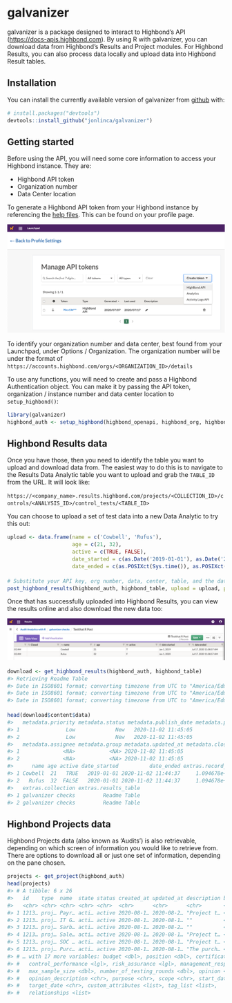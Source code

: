 
<!-- README.md is generated from README.Rmd. Please edit that file -->

# galvanizer

<!-- badges: start -->

<!-- badges: end -->

galvanizer is a package designed to interact to Highbond’s API
(<https://docs-apis.highbond.com>). By using R with galvanizer, you can
download data from Highbond’s Results and Project modules. For Highbond
Results, you can also process data locally and upload data into Highbond
Result tables.

## Installation

You can install the currently available version of galvanizer from
[github](https://github.com/jonlinca/galvanizer) with:

``` r
# install.packages("devtools")
devtools::install_github("jonlinca/galvanizer")
```

## Getting started

Before using the API, you will need some core information to access your
Highbond instance. They are:

  - Highbond API token
  - Organization number
  - Data Center location

To generate a Highbond API token from your Highbond instance by
referencing the [help
files](https://help.highbond.com/helpdocs/highbond/en-us/Content/launchpad/getting_started/managing_access_tokens.html).
This can be found on your profile page.

![generate API token](man/figures/generate_token.png)

To identify your organization number and data center, best found from
your Launchpad, under Options / Organization. The organization number
will be under the format of
`https://accounts.highbond.com/orgs/<ORGANIZATION_ID>/details`

To use any functions, you will need to create and pass a Highbond
Authentication object. You can make it by passing the API token,
organization / instance number and data center location to
`setup_highbond()`:

``` r
library(galvanizer)
highbond_auth <- setup_highbond(highbond_openapi, highbond_org, highbond_datacenter)
```

## Highbond Results data

Once you have those, then you need to identify the table you want to
upload and download data from. The easiest way to do this is to navigate
to the Results Data Analytic table you want to upload and grab the
`TABLE_ID` from the URL. It will look like:

`https://<company_name>.results.highbond.com/projects/<COLLECTION_ID>/controls/<ANALYSIS_ID>/control_tests/<TABLE_ID>`

You can choose to upload a set of test data into a new Data Analytic to
try this out:

``` r
upload <- data.frame(name = c('Cowbell', 'Rufus'),
                     age = c(21, 32),
                     active = c(TRUE, FALSE),
                     date_started = c(as.Date('2019-01-01'), as.Date('2020-01-01')),
                     date_ended = c(as.POSIXct(Sys.time()), as.POSIXct(Sys.time())))

# Substitute your API key, org number, data, center, table, and the dataframe to be uploaded
post_highbond_results(highbond_auth, highbond_table, upload = upload, purge = TRUE)
```

Once that has successfully uploaded into Highbond Results, you can view
the results online and also download the new data too:

![successful results upload](man/figures/highbond_results_upload.png)

``` r
download <- get_highbond_results(highbond_auth, highbond_table)
#> Retrieving Readme Table
#> Date in ISO8601 format; converting timezone from UTC to "America/Edmonton".
#> Date in ISO8601 format; converting timezone from UTC to "America/Edmonton".
#> Date in ISO8601 format; converting timezone from UTC to "America/Edmonton".

head(download$content$data)
#>   metadata.priority metadata.status metadata.publish_date metadata.publisher
#> 1               Low             New   2020-11-02 11:45:05           Jon Test
#> 2               Low             New   2020-11-02 11:45:05           Jon Test
#>   metadata.assignee metadata.group metadata.updated_at metadata.closed_at
#> 1              <NA>           <NA> 2020-11-02 11:45:05               <NA>
#> 2              <NA>           <NA> 2020-11-02 11:45:05               <NA>
#>      name age active date_started          date_ended extras.record_id
#> 1 Cowbell  21   TRUE   2019-01-01 2020-11-02 11:44:37     1.094678e+15
#> 2   Rufus  32  FALSE   2020-01-01 2020-11-02 11:44:37     1.094678e+15
#>   extras.collection extras.results_table
#> 1 galvanizer checks         Readme Table
#> 2 galvanizer checks         Readme Table
```

## Highbond Projects data

Highbond Projects data (also known as ‘Audits’) is also retrievable,
depending on which screen of information you would like to retrieve
from. There are options to download all or just one set of information,
depending on the pane chosen.

``` r
projects <- get_project(highbond_auth)
head(projects)
#> # A tibble: 6 x 26
#>   id    type  name  state status created_at updated_at description background
#>   <chr> <chr> <chr> <chr> <chr>  <chr>      <chr>      <chr>       <chr>     
#> 1 1213… proj… Payr… acti… active 2020-08-1… 2020-08-2… "Project t… <NA>      
#> 2 1213… proj… IT G… acti… active 2020-08-1… 2020-08-1… ""          <NA>      
#> 3 1213… proj… Sarb… acti… active 2020-08-1… 2020-08-2… ""          <NA>      
#> 4 1213… proj… Sale… acti… active 2020-08-1… 2020-08-1… "Project t… <NA>      
#> 5 1213… proj… SOC … acti… active 2020-08-1… 2020-08-1… "Project t… <NA>      
#> 6 1213… proj… Purc… acti… active 2020-08-1… 2020-08-1… "The purch… <NA>      
#> # … with 17 more variables: budget <dbl>, position <dbl>, certification <lgl>,
#> #   control_performance <lgl>, risk_assurance <lgl>, management_response <chr>,
#> #   max_sample_size <dbl>, number_of_testing_rounds <dbl>, opinion <chr>,
#> #   opinion_description <chr>, purpose <chr>, scope <chr>, start_date <chr>,
#> #   target_date <chr>, custom_attributes <list>, tag_list <list>,
#> #   relationships <list>
```
